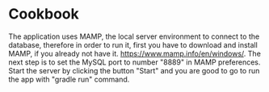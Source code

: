 # Cookbook

The application uses MAMP, the local server environment to connect to the database, therefore in order to run it, first you have to download and install MAMP, if you already not have it.
https://www.mamp.info/en/windows/.
The next step is to set the MySQL port to number "8889" in MAMP preferences. Start the server by clicking the button "Start" and you are good to go to run the app with "gradle run"
command.